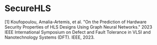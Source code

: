 # SecureHLS

[1] Koufopoulou, Amalia-Artemis, et al. "On the Prediction of Hardware Security Properties of HLS Designs Using Graph Neural Networks." 2023 IEEE International Symposium on Defect and Fault Tolerance in VLSI and Nanotechnology Systems (DFT). IEEE, 2023.

